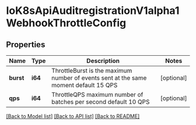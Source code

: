 # IoK8sApiAuditregistrationV1alpha1WebhookThrottleConfig

## Properties
Name | Type | Description | Notes
------------ | ------------- | ------------- | -------------
**burst** | **i64** | ThrottleBurst is the maximum number of events sent at the same moment default 15 QPS | [optional] 
**qps** | **i64** | ThrottleQPS maximum number of batches per second default 10 QPS | [optional] 

[[Back to Model list]](../README.md#documentation-for-models) [[Back to API list]](../README.md#documentation-for-api-endpoints) [[Back to README]](../README.md)


